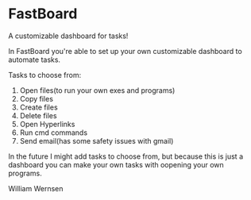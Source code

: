 # FastBoard
A customizable dashboard for tasks!

In FastBoard you're able to set up your own customizable dashboard to automate tasks. 

Tasks to choose from:

1. Open files(to run your own exes and programs)
1. Copy files
1. Create files
1. Delete files
1. Open Hyperlinks
1. Run cmd commands
1. Send email(has some safety issues with gmail)

In the future I might add tasks to choose from, but because this is just a dashboard you can make your own tasks with oopening your own programs.

William Wernsen

